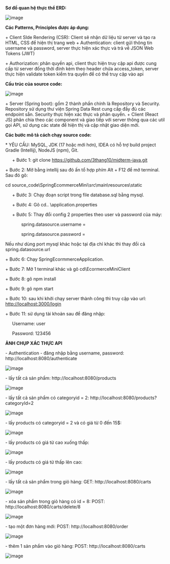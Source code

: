 ﻿**Sơ đồ quan hệ thực thể ERD:**
 
![image](https://github.com/3thang10/midterm-java/assets/30361534/213349f6-53bd-46fc-bada-cc6fa52eade3)

**Các Patterns, Principles được áp dụng:**

\+ Client SIde Rendering (CSR): Client sẽ nhận dữ liệu từ server và tạo ra HTML, CSS để hiện thị trang web
\+ Authentication: client gửi thông tin username và password, server thực hiện xác thực và trả về JSON Web Tokens (JWT)

\+ Authorization: phân quyền api, client thực hiện truy cập api được cung cấp từ server đống thời đính kèm theo header chứa access\_token, server thực hiện validate token kiểm tra quyền để có thể truy cập vào api

**Cấu trúc của source code:**

![image](https://github.com/3thang10/midterm-java/assets/30361534/9d999d61-ae27-4d19-b749-cbb525554b08)


\+ Server (Spring boot): gồm 2 thành phần chính là Repository và Security. Repository sử dụng thư viện Spring Data Rest cung cấp đầy đủ các endpoint sẵn. Security thực hiện xác thực và phân quyền.
\+ Client (React JS) phân chia theo các component và giao tiếp với server thông qua các util gọi API, sử dụng các state để hiện thị và cập nhật giao diện mới.

**Các bước mô tả cách chạy source code:** 

\* YÊU CẦU: MySQL, JDK (17 hoặc mới hơn), IDEA có hỗ trợ build project Gradle (Intellij), NodeJS (npm), Git.

`	`+ Bước 1: git clone https://github.com/3thang10/midterm-java.git

\+ Bước 2: Mở bằng intellij sau đó ấn tổ hợp phím Alt + F12 để mở terminal. Sau đó gõ:

cd source\_code\SpringEcommerceMini\src\main\resources\static

`	`+ Bước 3: Chạy đoạn script trong file database.sql bằng mysql.

`	`+ Bước 4: Gõ cd.. \application.properties

`	`+ Bước 5: Thay đổi config 2 properties theo user và password của máy:

`		`spring.datasource.username = 

`		`spring.datasource.password = 

Nếu như dùng port mysql khác hoặc tại địa chỉ khác thì thay đổi cả spring.datasource.url

\+ Bước 6: Chạy SpringEcormmerceApplication.

\+ Bước 7: Mở 1 terminal khác và gõ cd\EcormerceMiniClient

\+ Bước 8: gõ npm install

\+ Bước 9: gõ npm start

\+ Bước 10: sau khi khởi chạy server thành công thì truy cập vào url: <http://localhost:3000/login>

\+ Bước 11: sử dụng tài khoản sau để đăng nhập:

`	`Username: user

`	`Password: 123456

**ẢNH CHỤP XÁC THỰC API**

\- Authentication - đăng nhập bằng username, password: http://localhost:8080/authenticate

![image](https://github.com/3thang10/midterm-java/assets/30361534/e02eaa65-42d1-4d16-8b83-ccd62fa63183)


\- lấy tất cả sản phẩm: http://localhost:8080/products

![image](https://github.com/3thang10/midterm-java/assets/30361534/91607aa4-71dd-4a49-8d8d-6c2345d390bd)

\- lấy tất cả sản phẩm có categoryid = 2: http://localhost:8080/products?categoryId=2

![image](https://github.com/3thang10/midterm-java/assets/30361534/b34263e0-4501-4000-bc29-8db2b96ddc33)

\- lấy products có categoryid = 2 và có giá từ 0 đến 15$:

![image](https://github.com/3thang10/midterm-java/assets/30361534/e6fe7bd1-4c88-44ef-88a3-aaec1fac49ac)

\- lấy products có giá từ cao xuống thấp:

![image](https://github.com/3thang10/midterm-java/assets/30361534/2c9afa43-7745-4be2-be29-870e301e7e38)

\- lấy products có giá từ thấp lên cao:

![image](https://github.com/3thang10/midterm-java/assets/30361534/e2c8513c-be10-4d0c-809c-4e6e7327017c)

\- lấy tất cả sản phẩm trong giỏ hàng: GET: http://localhost:8080/carts

![image](https://github.com/3thang10/midterm-java/assets/30361534/3cc8210c-ace9-4ce0-bd63-e84a336917ed)

\- xóa sản phẩm trong giỏ hàng có id = 8: POST: http://localhost:8080/carts/delete/8

![image](https://github.com/3thang10/midterm-java/assets/30361534/04fd67d7-7010-425f-8208-1cb3623605d9)

\- tạo một đơn hàng mới: POST: http://localhost:8080/order

![image](https://github.com/3thang10/midterm-java/assets/30361534/0cbfeeeb-6159-4fb8-81c3-d066c632e502)

\- thêm 1 sản phẩm vào giỏ hàng: POST: http://localhost:8080/carts

![image](https://github.com/3thang10/midterm-java/assets/30361534/1108e4b3-06ab-4ac9-96cf-050bfc617db2)



